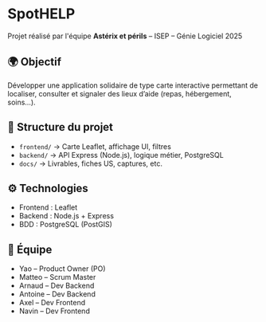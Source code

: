 # SpotHELP

Projet réalisé par l'équipe **Astérix et périls** – ISEP – Génie Logiciel 2025

## 🌍 Objectif

Développer une application solidaire de type carte interactive permettant de localiser, consulter et signaler des lieux d’aide (repas, hébergement, soins…).

## 📁 Structure du projet

- `frontend/` → Carte Leaflet, affichage UI, filtres
- `backend/` → API Express (Node.js), logique métier, PostgreSQL
- `docs/` → Livrables, fiches US, captures, etc.

## ⚙️ Technologies

- Frontend : Leaflet
- Backend : Node.js + Express
- BDD : PostgreSQL (PostGIS)

## 👥 Équipe

- Yao – Product Owner (PO)
- Matteo – Scrum Master
- Arnaud – Dev Backend
- Antoine – Dev Backend
- Axel – Dev Frontend
- Navin – Dev Frontend
